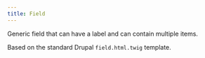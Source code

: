 ```yaml
---
title: Field
---
```

Generic field that can have a label and can contain multiple items.

Based on the standard Drupal `field.html.twig` template.
